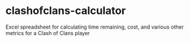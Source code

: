 clashofclans-calculator
=======================

Excel spreadsheet for calculating time remaining, cost, and various other metrics for a Clash of Clans player
